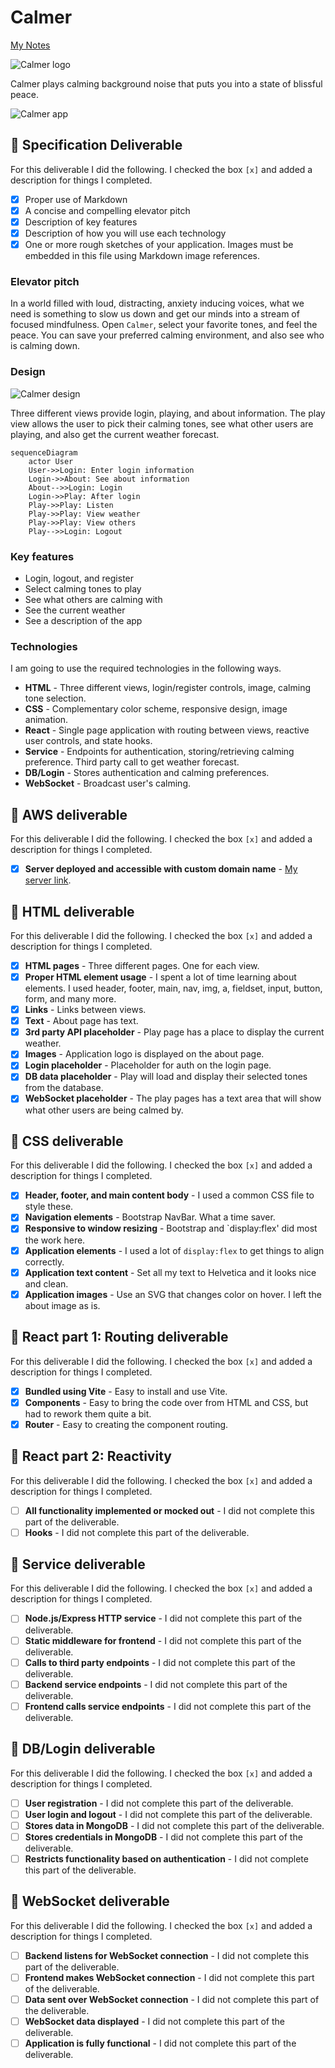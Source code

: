 # Calmer

[My Notes](notes.md)

![Calmer logo](public/logo.svg)

Calmer plays calming background noise that puts you into a state of blissful peace.

![Calmer app](public/calmer.png)

## 🚀 Specification Deliverable

For this deliverable I did the following. I checked the box `[x]` and added a description for things I completed.

- [x] Proper use of Markdown
- [x] A concise and compelling elevator pitch
- [x] Description of key features
- [x] Description of how you will use each technology
- [x] One or more rough sketches of your application. Images must be embedded in this file using Markdown image references.

### Elevator pitch

In a world filled with loud, distracting, anxiety inducing voices, what we need is something to slow us down and get our minds into a stream of focused mindfulness. Open `Calmer`, select your favorite tones, and feel the peace. You can save your preferred calming environment, and also see who is calming down.

### Design

![Calmer design](calmer-design.png)

Three different views provide login, playing, and about information. The play view allows the user to pick their calming tones, see what other users are playing, and also get the current weather forecast.

```mermaid
sequenceDiagram
    actor User
    User->>Login: Enter login information
    Login->>About: See about information
    About-->>Login: Login
    Login->>Play: After login
    Play->>Play: Listen
    Play->>Play: View weather
    Play->>Play: View others
    Play-->>Login: Logout
```

### Key features

- Login, logout, and register
- Select calming tones to play
- See what others are calming with
- See the current weather
- See a description of the app

### Technologies

I am going to use the required technologies in the following ways.

- **HTML** - Three different views, login/register controls, image, calming tone selection.
- **CSS** - Complementary color scheme, responsive design, image animation.
- **React** - Single page application with routing between views, reactive user controls, and state hooks.
- **Service** - Endpoints for authentication, storing/retrieving calming preference. Third party call to get weather forecast.
- **DB/Login** - Stores authentication and calming preferences.
- **WebSocket** - Broadcast user's calming.

## 🚀 AWS deliverable

For this deliverable I did the following. I checked the box `[x]` and added a description for things I completed.

- [x] **Server deployed and accessible with custom domain name** - [My server link](https://byucsstudent.click).

## 🚀 HTML deliverable

For this deliverable I did the following. I checked the box `[x]` and added a description for things I completed.

- [x] **HTML pages** - Three different pages. One for each view.
- [x] **Proper HTML element usage** - I spent a lot of time learning about elements. I used header, footer, main, nav, img, a, fieldset, input, button, form, and many more.
- [x] **Links** - Links between views.
- [x] **Text** - About page has text.
- [x] **3rd party API placeholder** - Play page has a place to display the current weather.
- [x] **Images** - Application logo is displayed on the about page.
- [x] **Login placeholder** - Placeholder for auth on the login page.
- [x] **DB data placeholder** - Play will load and display their selected tones from the database.
- [x] **WebSocket placeholder** - The play pages has a text area that will show what other users are being calmed by.

## 🚀 CSS deliverable

For this deliverable I did the following. I checked the box `[x]` and added a description for things I completed.

- [x] **Header, footer, and main content body** - I used a common CSS file to style these.
- [x] **Navigation elements** - Bootstrap NavBar. What a time saver.
- [x] **Responsive to window resizing** - Bootstrap and `display:flex' did most the work here.
- [x] **Application elements** - I used a lot of `display:flex` to get things to align correctly.
- [x] **Application text content** - Set all my text to Helvetica and it looks nice and clean.
- [x] **Application images** - Use an SVG that changes color on hover. I left the about image as is.

## 🚀 React part 1: Routing deliverable

For this deliverable I did the following. I checked the box `[x]` and added a description for things I completed.

- [x] **Bundled using Vite** - Easy to install and use Vite.
- [x] **Components** - Easy to bring the code over from HTML and CSS, but had to rework them quite a bit.
- [x] **Router** - Easy to creating the component routing.

## 🚀 React part 2: Reactivity

For this deliverable I did the following. I checked the box `[x]` and added a description for things I completed.

- [ ] **All functionality implemented or mocked out** - I did not complete this part of the deliverable.
- [ ] **Hooks** - I did not complete this part of the deliverable.

## 🚀 Service deliverable

For this deliverable I did the following. I checked the box `[x]` and added a description for things I completed.

- [ ] **Node.js/Express HTTP service** - I did not complete this part of the deliverable.
- [ ] **Static middleware for frontend** - I did not complete this part of the deliverable.
- [ ] **Calls to third party endpoints** - I did not complete this part of the deliverable.
- [ ] **Backend service endpoints** - I did not complete this part of the deliverable.
- [ ] **Frontend calls service endpoints** - I did not complete this part of the deliverable.

## 🚀 DB/Login deliverable

For this deliverable I did the following. I checked the box `[x]` and added a description for things I completed.

- [ ] **User registration** - I did not complete this part of the deliverable.
- [ ] **User login and logout** - I did not complete this part of the deliverable.
- [ ] **Stores data in MongoDB** - I did not complete this part of the deliverable.
- [ ] **Stores credentials in MongoDB** - I did not complete this part of the deliverable.
- [ ] **Restricts functionality based on authentication** - I did not complete this part of the deliverable.

## 🚀 WebSocket deliverable

For this deliverable I did the following. I checked the box `[x]` and added a description for things I completed.

- [ ] **Backend listens for WebSocket connection** - I did not complete this part of the deliverable.
- [ ] **Frontend makes WebSocket connection** - I did not complete this part of the deliverable.
- [ ] **Data sent over WebSocket connection** - I did not complete this part of the deliverable.
- [ ] **WebSocket data displayed** - I did not complete this part of the deliverable.
- [ ] **Application is fully functional** - I did not complete this part of the deliverable.
